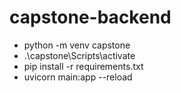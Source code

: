 # capstone-backend

* python -m venv capstone
* .\capstone\Scripts\activate
* pip install -r requirements.txt
* uvicorn main:app --reload
